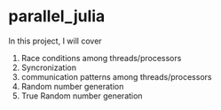 # parallel_julia

In this project, I will cover 
  1) Race conditions among threads/processors
  2) Syncronization
  3) communication patterns among threads/processors
  4) Random number generation
  5) True Random number generation
